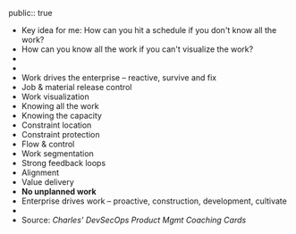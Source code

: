 public:: true

- Key idea for me: How can you hit a schedule if you don't know all the work?
- How can you know all the work if you can't visualize the work?
-
-
- Work drives the enterprise – reactive, survive and fix
- Job & material release control
- Work visualization
- Knowing all the work
- Knowing the capacity
- Constraint location
- Constraint protection
- Flow & control
- Work segmentation
- Strong feedback loops
- Alignment
- Value delivery
- **No unplanned work**
- Enterprise drives work – proactive, construction, development, cultivate
-
- Source: *Charles' DevSecOps Product Mgmt Coaching Cards*